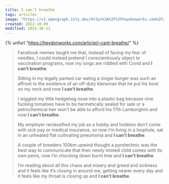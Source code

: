 ```yaml
---
title: I can’t breathe
tags: articles
image: "https://v1.opengraph.11ty.dev/https%3A%2F%2Fheydonworks.com%2Farticle%2Fi-cant-breathe%2F/onerror/"
created: 2022-10-09
modified: 2022-10-11
---
```


{% unfurl "https://heydonworks.com/article/i-cant-breathe/" %}

> Facebook memes taught me that, instead of facing my fear of needles, I could instead pretend I conscientiously object to vaccination programs, now my lungs are riddled with Covid and **I can’t breathe**.
>
> Sitting in my legally parked car eating a zinger burger was such an affront to the existence of an off-duty klansman that he put his boot on my neck and now **I can’t breathe**.
>
> I wiggled my little hedgehog nose into a plastic bag because vine fucking tomatoes have to be hermetically sealed for sale or a petrochemical heir won’t be able to afford his 17th Lamborghini and now **I can’t breathe**.
>
> My employer reclassified my job as a hobby and hobbies don’t come with sick pay or medical insurance, so now I’m living in a loophole, sat in an unheated flat cultivating pneumonia and **I can’t breathe**.
>
> A couple of breeders 100km upwind thought a pyrotechnic was the best way to communicate that their newly minted child comes with its own penis, now I’m chocking down burnt tree and **I can’t breathe**.
>
> I’m reading about all this chaos and misery and greed and sickness and it feels like it’s closing in around me, getting nearer every day and it feels like my throat is closing up and **I can’t breathe**.
